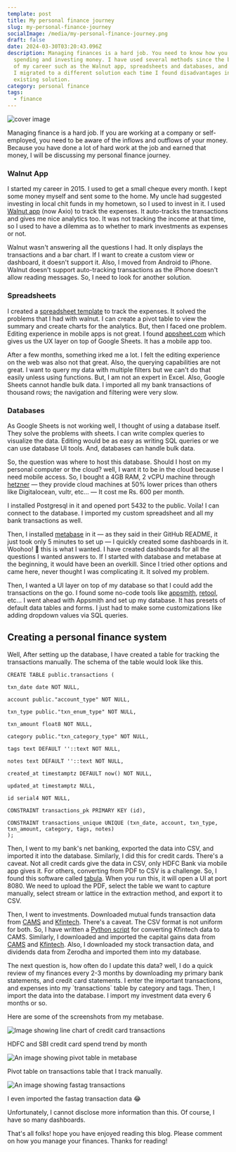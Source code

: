 ```yaml
---
template: post
title: My personal finance journey
slug: my-personal-finance-journey
socialImage: /media/my-personal-finance-journey.png
draft: false
date: 2024-03-30T03:20:43.096Z
description: Managing finances is a hard job. You need to know how you are
  spending and investing money. I have used several methods since the beginning
  of my career such as the Walnut app, spreadsheets and databases, and metabase.
  I migrated to a different solution each time I found disadvantages in the
  existing solution.
category: personal finance
tags:
  - finance
---
```

![cover image](/media/my-personal-finance-journey.png "cover image")

Managing finance is a hard job. If you are working at a company or self-employed, you need to be aware of the inflows and outflows of your money. Because you have done a lot of hard work at the job and earned that money, I will be discussing my personal finance journey.

### Walnut App

I started my career in 2015. I used to get a small cheque every month. I kept some money myself and sent some to the home. My uncle had suggested investing in local chit funds in my hometown, so I used to invest in it. I used [Walnut app](https://axio.co.in/walnut/) (now Axio) to track the expenses. It auto-tracks the transactions and gives me nice analytics too. It was not tracking the income at that time, so I used to have a dilemma as to whether to mark investments as expenses or not.

Walnut wasn't answering all the questions I had. It only displays the transactions and a bar chart. If I want to create a custom view or dashboard, it doesn't support it. Also, I moved from Android to iPhone. Walnut doesn't support auto-tracking transactions as the iPhone doesn't allow reading messages. So, I need to look for another solution.

### Spreadsheets

I created a [spreadsheet template](https://docs.google.com/spreadsheets/d/107jTWsyzDal5dUOaaP8rXidnaolxMn0WzVgKuCIYzME/edit#gid=1090004693) to track the expenses. It solved the problems that I had with walnut. I can create a pivot table to view the summary and create charts for the analytics. But, then I faced one problem. Editing experience in mobile apps is not great. I found [appsheet.com](https://about.appsheet.com/home/) which gives us the UX layer on top of Google Sheets. It has a mobile app too.[](https://about.appsheet.com/home/)

After a few months, something irked me a lot. I felt the editing experience on the web was also not that great. Also, the querying capabilities are not great. I want[](https://about.appsheet.com/home/) to query my data with multiple filters but we can't do that easily unless using functions. But, I am not an expert in Excel. Also, Google Sheets cannot handle bulk data. I imported all my bank transactions of thousand rows; the navigation and filtering were very slow.

### Databases

As Google Sheets is not working well, I thought of using a database itself. They solve the problems with sheets. I can write complex queries to visualize the data. Editing would be as easy as writing SQL queries or we can use database UI tools. And, databases can handle bulk data.

So, the question was where to host this database. Should I host on my personal computer or the cloud? well, I want it to be in the cloud because I need mobile access. So, I bought a 4GB RAM, 2 vCPU machine through [hetzner](https://www.hetzner.com) — they provide cloud machines at 50% lower prices than others like Digitalocean, vultr, etc... — It cost me Rs. 600 per month.

I installed Postgresql in it and opened port 5432 to the public. Voila! I can connect to the database. I imported my custom spreadsheet and all my bank transactions as well.

Then, I installed [metabase](https://www.metabase.com/docs/latest/configuring-metabase/setting-up-metabase) in it — as they said in their GitHub README, it just took only 5 minutes to set up — I quickly created some dashboards in it. Woohoo! 🥳 this is what I wanted. I have created dashboards for all the questions I wanted answers to. If I started with database and metabase at the beginning, it would have been an overkill. Since I tried other options and came here, never thought I was complicating it. It solved my problem.

Then, I wanted a UI layer on top of my database so that I could add the transactions on the go. I found some no-code tools like [appsmith](https://www.appsmith.com?ref=lokesh1729.com), [retool](https://retool.com?ref=lokesh1729.com), etc... I went ahead with Appsmith and set up my database. It has presets of default data tables and forms. I just had to make some customizations like adding dropdown values via SQL queries.

## Creating a personal finance system

Well, After setting up the database, I have created a table for tracking the transactions manually. The schema of the table would look like this.

```
CREATE TABLE public.transactions (

txn_date date NOT NULL,

account public."account_type" NOT NULL,

txn_type public."txn_enum_type" NOT NULL,

txn_amount float8 NOT NULL,

category public."txn_category_type" NOT NULL,

tags text DEFAULT ''::text NOT NULL,

notes text DEFAULT ''::text NOT NULL,

created_at timestamptz DEFAULT now() NOT NULL,

updated_at timestamptz NULL,

id serial4 NOT NULL,

CONSTRAINT transactions_pk PRIMARY KEY (id),

CONSTRAINT transactions_unique UNIQUE (txn_date, account, txn_type, txn_amount, category, tags, notes)
);
```



Then, I went to my bank's net banking, exported the data into CSV, and imported it into the database. Similarly, I did this for credit cards. There's a caveat. Not all credit cards give the data in CSV, only HDFC Bank via mobile app gives it. For others, converting from PDF to CSV is a challenge. So, I found this software called [tabula](https://github.com/tabulapdf/tabula). When you run this, it will open a UI at port 8080. We need to upload the PDF, select the table we want to capture manually, select stream or lattice in the extraction method, and export it to CSV.

Then, I went to investments. Downloaded mutual funds transaction data from [CAMS](https://www.camsonline.com/Investors/Statements/Transaction-Details-Statement) and [Kfintech](https://mfs.kfintech.com/investor/General/AccountStatement). There's a caveat. The CSV format is not uniform for both. So, I have written a [Python script](https://gist.github.com/lokesh1729/675468e1ae98e6e4dde3d9119573c67a) for converting Kfintech data to CAMS. Similarly, I downloaded and imported the capital gains data from [CAMS](https://www.camsonline.com/Investors/Statements/Capital-Gain&Capital-Loss-statement) and [Kfintech](https://mfs.kfintech.com/investor/General/CapitalGainsLossAccountStatement). Also, I downloaded my stock transaction data, and dividends data from Zerodha and imported them into my database.

The next question is, how often do I update this data? well, I do a quick review of my finances every 2-3 months by downloading my primary bank statements, and credit card statements. I enter the important transactions, and expenses into my \`transactions\` table by category and tags. Then, I import the data into the database. I import my investment data every 6 months or so.

 Here are some of the screenshots from my metabase.

![Image showing line chart of credit card transactions](/media/metabase-credit-cards.png "HDFC and SBI credit card spend trend by month")

HDFC and SBI credit card spend trend by month

![An image showing pivot table in metabase](/media/metabase-pivot-table.png "Pivot table on transactions table that I track manually")

Pivot table on transactions table that I track manually.

![An image showing fastag transactions](/media/metabase-fastag.png "I even imported the fastag transaction data 😂")

I even imported the fastag transaction data 😂

Unfortunately, I cannot disclose more information than this. Of course, I have so many dashboards.

That's all folks! hope you have enjoyed reading this blog. Please comment on how you manage your finances. Thanks for reading!
